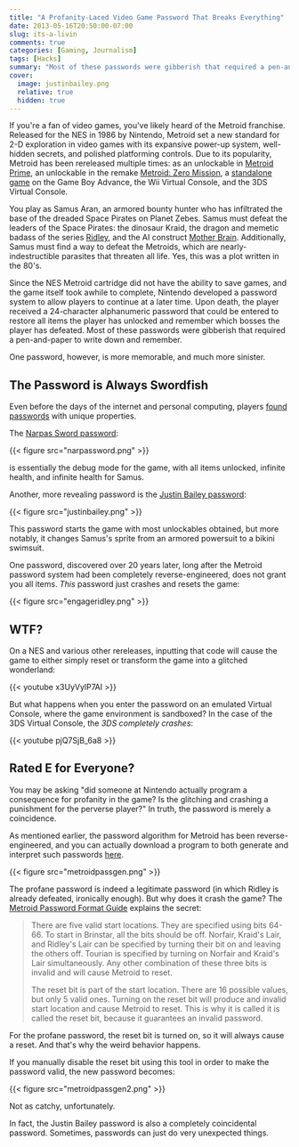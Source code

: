 ```yaml
---
title: "A Profanity-Laced Video Game Password That Breaks Everything"
date: 2013-05-16T20:50:00-07:00
slug: its-a-livin
comments: true
categories: [Gaming, Journalism]
tags: [Hacks]
summary: "Most of these passwords were gibberish that required a pen-and-paper to write down and remember. One password, however, is more memorable, and much more sinister."
cover:
  image: justinbailey.png
  relative: true
  hidden: true
---
```


If you're a fan of video games, you've likely heard of the Metroid franchise. Released for the NES in 1986 by Nintendo, Metroid set a new standard for 2-D exploration in video games with its expansive power-up system, well-hidden secrets, and polished platforming controls. Due to its popularity, Metroid has been rereleased multiple times: as an unlockable in [Metroid Prime](http://en.wikipedia.org/wiki/Metroid_Prime), an unlockable in the remake [Metroid: Zero Mission](http://en.wikipedia.org/wiki/Metroid_Zero_Mission), a [standalone game](http://en.wikipedia.org/wiki/Classic_NES_Series) on the Game Boy Advance, the Wii Virtual Console, and the 3DS Virtual Console.

You play as Samus Aran, an armored bounty hunter who has infiltrated the base of the dreaded Space Pirates on Planet Zebes. Samus must defeat the leaders of the Space Pirates: the dinosaur Kraid, the dragon and memetic badass of the series [Ridley][1], and the AI construct [Mother Brain][2]. Additionally, Samus must find a way to defeat the Metroids, which are nearly-indestructible parasites that threaten all life. Yes, this was a plot written in the 80's.

Since the NES Metroid cartridge did not have the ability to save games, and the game itself took awhile to complete, Nintendo developed a password system to allow players to continue at a later time. Upon death, the player received a 24-character alphanumeric password that could be entered to restore all items the player has unlocked and remember which bosses the player has defeated. Most of these passwords were gibberish that required a pen-and-paper to write down and remember.

One password, however, is more memorable, and much more sinister.

## The Password is Always Swordfish

Even before the days of the internet and personal computing, players [found passwords](http://metroid.wikia.com/wiki/List_of_Metroid_passwords) with unique properties.

The [Narpas Sword password](http://metroid.wikia.com/wiki/Narpas_Sword):

{{< figure src="narpassword.png" >}}

is essentially the debug mode for the game, with all items unlocked, infinite health, and infinite health for Samus.

Another, more revealing password is the [Justin Bailey password](http://metroid.wikia.com/wiki/Justin_Bailey):

{{< figure src="justinbailey.png" >}}

This password starts the game with most unlockables obtained, but more notably, it changes Samus's sprite from an armored powersuit to a bikini swimsuit.

One password, discovered over 20 years later, long after the Metroid password system had been completely reverse-engineered, does not grant you all items. _This_ password just crashes and resets the game:

{{< figure src="engageridley.png" >}}

## WTF?

On a NES and various other rereleases, inputting that code will cause the game to either simply reset or transform the game into a glitched wonderland:

{{<  youtube x3UyVylP7AI >}}

But what happens when you enter the password on an emulated Virtual Console, where the game environment is sandboxed? In the case of the 3DS Virtual Console, the _3DS completely crashes_:

{{< youtube pjQ7SjB_6a8 >}}

## Rated E for Everyone?

You may be asking "did someone at Nintendo actually program a consequence for profanity in the game? Is the glitching and crashing a punishment for the perverse player?" In truth, the password is merely a coincidence.

As mentioned earlier, the password algorithm for Metroid has been reverse-engineered, and you can actually download a program to both generate and interpret such passwords [here](http://games.technoplaza.net/mpg/).

{{< figure src="metroidpassgen.png" >}}

The profane password is indeed a legitimate password (in which Ridley is already defeated, ironically enough). But why does it crash the game? The [Metroid Password Format Guide](http://games.technoplaza.net/mpg/password.txt) explains the secret:

> There are five valid start locations. They are specified using bits 64-66.
> To start in Brinstar, all the bits should be off. Norfair, Kraid's Lair, and
> Ridley's Lair can be specified by turning their bit on and leaving the others
> off. Tourian is specified by turning on Norfair and Kraid's Lair
> simultaneously. Any other combination of these three bits is invalid and will
> cause Metroid to reset.
>
> The reset bit is part of the start location. There are 16 possible values,
> but only 5 valid ones. Turning on the reset bit will produce and invalid
> start location and cause Metroid to reset. This is why it is called it is
> called the reset bit, because it guarantees an invalid password.

For the profane password, the reset bit is turned on, so it will always cause a reset. And that's why the weird behavior happens.

If you manually disable the reset bit using this tool in order to make the password valid, the new password becomes:

{{< figure src="metroidpassgen2.png" >}}

Not as catchy, unfortunately.

In fact, the Justin Bailey password is also a completely coincidental password. Sometimes, passwords can just do very unexpected things.

[1]: http://en.wikipedia.org/wiki/Ridley_(Metroid)
[2]: http://en.wikipedia.org/wiki/Mother_Brain_(Metroid)

